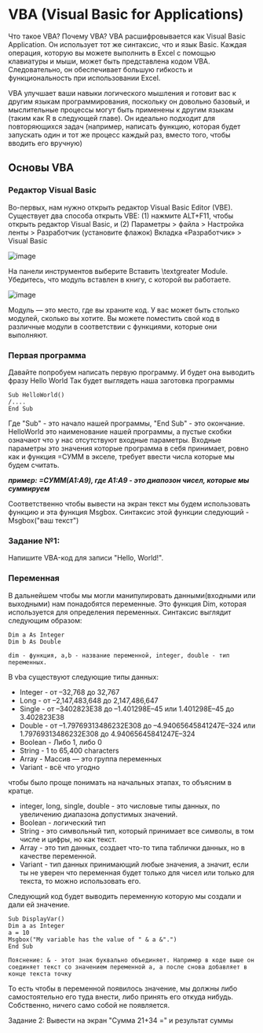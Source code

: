 # VBA (Visual Basic for Applications) 
Что такое VBA? Почему VBA?
VBA расшифровывается как Visual Basic Application. Он использует тот же синтаксис, что и язык Basic. Каждая операция, которую вы можете выполнить в Excel с помощью клавиатуры и мыши, может быть представлена кодом VBA. Следовательно, он обеспечивает большую гибкость и функциональность при использовании Excel.

VBA улучшает ваши навыки логического мышления и готовит вас к другим языкам программирования, поскольку он довольно базовый, и мыслительные процессы могут быть применены к другим языкам (таким как R в следующей главе). Он идеально подходит для повторяющихся задач (например, написать функцию, которая будет запускать один и тот же процесс каждый раз, вместо того, чтобы вводить его вручную)

## Основы VBA
### Редактор Visual Basic
Во-первых, нам нужно открыть редактор Visual Basic Editor (VBE). Существует два способа открыть VBE: (1) нажмите ALT+F11, чтобы открыть редактор Visual Basic, и (2) Параметры > файла > Настройка ленты > Разработчик (установите флажок) Вкладка «Разработчик» > Visual Basic

![image](https://github.com/pushka-gonka-fast/study-work-course/assets/72608612/a4d303a0-ae2b-41c3-82f6-a8432cc76c1d)

На панели инструментов выберите Вставить \textgreater Module. Убедитесь, что модуль вставлен в книгу, с которой вы работаете.

![image](https://github.com/pushka-gonka-fast/study-work-course/assets/72608612/d343fb24-e836-4371-b3c4-4da1c1d4445e)

Модуль — это место, где вы храните код. У вас может быть столько модулей, сколько вы хотите. Вы можете поместить свой код в различные модули в соответствии с функциями, которые они выполняют.

### Первая программа
Давайте попробуем написать первую программу. И будет она выводить фразу Hello World
Так будет выглядеть наша заготовка программы

	Sub HelloWorld()
	/....
	End Sub

Где "Sub" - это начало нашей программы, "End Sub" - это окончание. HelloWorld это наименование нашей программы, а пустые скобки означают что у нас отсутствуют входные параметры. 
Входные параметры это значения которые программа в себя принимает, ровно как и функция =СУММ в экселе, требует ввести числа которые мы будем считать. 

***пример: =СУММ(A1:A9), где А1:А9 - это диапозон чисел, которые мы суммируем***

Cоответственно чтобы вывести на экран текст мы будем использовать функцию и эта функция Msgbox.
Синтаксис этой функции следующий - Msgbox("ваш текст")

### Задание №1:
Напишите VBA-код для записи "Hello, World!".

### **Переменная**
В дальнейшем чтобы мы могли манипулировать данными(входными или выходными) нам понадобятся переменные. 
Это функция Dim, которая используется для определения переменных. Синтаксис выглядит следующим образом:

	Dim a As Integer
	Dim b As Double

`dim - функция, a,b - название переменной, integer, double - тип переменных.` 

В vba существуют следующие типы данных: 

* Integer	  - от –32,768 до 32,767
* Long	    - от –2,147,483,648 до 2,147,486,647
* Single	  - от –3402823E38 до –1.401298E–45 или 1.401298E–45 до 3.402823E38
* Double	  - от –1.79769313486232E308 до –4.94065645841247E–324 или 1.79769313486232E308 до 4.94065645841247E–324
* Boolean	  - Либо 1, либо  0
* String	  - 1 to 65,400 characters
* Array     - Массив — это группа переменных
* Variant	  - всё что угодно

чтобы было проще понимать на начальных этапах, то объясним в кратце.

* integer, long, single, double - это числовые типы данных, по увеличению диапазона допустимых значений.
* Boolean - логический тип
* String - это символьный тип, который принимает все символы, в том числе и цифры, но как текст.
* Array - это тип данных, создает что-то типа таблички данных, но в качестве переменной. 
* Variant - тип данных принимающий любые значения, а значит, если ты не уверен что переменная будет только для чисел или только для текста, то можно использовать его. 

Следующий код будет выводить переменную которую мы создали и дали ей значение. 

	Sub DisplayVar()
	Dim a as Integer
	a = 10
	Msgbox("My variable has the value of " & a &".")
	End Sub

`Пояснение: & - этот знак буквально объединяет. Например в коде выше он соединяет текст со значением переменной a, а после снова добавляет в конце текста точку`

То есть чтобы в переменной появилось значение, мы должны либо самостоятельно его туда внести, либо принять его откуда нибудь. Собственно, ничего само собой не появляется.

Задание 2:
Вывести на экран "Сумма 21+34 =" и результат суммы

